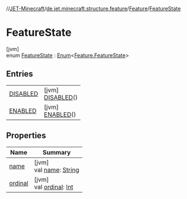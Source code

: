 //[JET-Minecraft](../../../../index.md)/[de.jet.minecraft.structure.feature](../../index.md)/[Feature](../index.md)/[FeatureState](index.md)

# FeatureState

[jvm]\
enum [FeatureState](index.md) : [Enum](https://kotlinlang.org/api/latest/jvm/stdlib/kotlin/-enum/index.html)&lt;[Feature.FeatureState](index.md)&gt;

## Entries

| | |
|---|---|
| [DISABLED](-d-i-s-a-b-l-e-d/index.md) | [jvm]<br>[DISABLED](-d-i-s-a-b-l-e-d/index.md)() |
| [ENABLED](-e-n-a-b-l-e-d/index.md) | [jvm]<br>[ENABLED](-e-n-a-b-l-e-d/index.md)() |

## Properties

| Name | Summary |
|---|---|
| [name](../../../de.jet.minecraft.tool.input/-keyboard/-type/-a-n-y/index.md#-372974862%2FProperties%2F-726029290) | [jvm]<br>val [name](../../../de.jet.minecraft.tool.input/-keyboard/-type/-a-n-y/index.md#-372974862%2FProperties%2F-726029290): [String](https://kotlinlang.org/api/latest/jvm/stdlib/kotlin/-string/index.html) |
| [ordinal](../../../de.jet.minecraft.tool.input/-keyboard/-type/-a-n-y/index.md#-739389684%2FProperties%2F-726029290) | [jvm]<br>val [ordinal](../../../de.jet.minecraft.tool.input/-keyboard/-type/-a-n-y/index.md#-739389684%2FProperties%2F-726029290): [Int](https://kotlinlang.org/api/latest/jvm/stdlib/kotlin/-int/index.html) |
